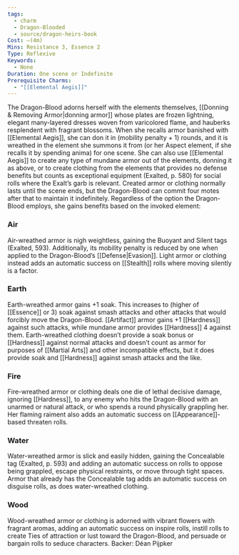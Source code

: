 ```yaml
---
tags:
  - charm
  - Dragon-Blooded
  - source/dragon-heirs-book
Cost: —(4m)
Mins: Resistance 3, Essence 2
Type: Reflexive
Keywords:
  - None
Duration: One scene or Indefinite
Prerequisite Charms:
  - "[[Elemental Aegis]]"
---
```

The Dragon-Blood adorns herself with the elements themselves, [[Donning & Removing Armor|donning armor]] whose plates are frozen lightning, elegant many-layered dresses woven from varicolored flame, and hauberks resplendent with fragrant blossoms. When she recalls armor banished with [[Elemental Aegis]], she can don it in (mobility penalty + 1) rounds, and it is wreathed in the element she summons it from (or her Aspect element, if she recalls it by spending anima) for one scene.
She can also use [[Elemental Aegis]] to create any type of mundane armor out of the elements, donning it as above, or to create clothing from the elements that provides no defense benefits but counts as exceptional equipment (Exalted, p. 580) for social rolls where the Exalt’s garb is relevant. Created armor or clothing normally lasts until the scene ends, but the Dragon-Blood can commit four motes after that to maintain it indefinitely.
Regardless of the option the Dragon-Blood employs, she gains benefits based on the invoked element: 
### Air
Air-wreathed armor is nigh weightless, gaining the Buoyant and Silent tags (Exalted, 593). Additionally, its mobility penalty is reduced by one when applied to the Dragon-Blood’s [[Defense|Evasion]]. Light armor or clothing instead adds an automatic success on [[Stealth]] rolls where moving silently is a factor.

### Earth
Earth-wreathed armor gains +1 soak. This increases to (higher of [[Essence]] or 3) soak against smash attacks and other attacks that would forcibly move the Dragon-Blood. [[Artifact]] armor gains +1 [[Hardness]] against such attacks, while mundane armor provides [[Hardness]] 4 against them. Earth-wreathed clothing doesn’t provide a soak bonus or [[Hardness]] against normal attacks and doesn’t count as armor for purposes of [[Martial Arts]] and other incompatible effects, but it does provide soak and [[Hardness]] against smash attacks and the like.

### Fire
Fire-wreathed armor or clothing deals one die of lethal decisive damage, ignoring [[Hardness]], to any enemy who hits the Dragon-Blood with an unarmed or natural attack, or who spends a round physically grappling her. Her flaming raiment also adds an automatic success on [[Appearance]]-based threaten rolls.

### Water
Water-wreathed armor is slick and easily hidden, gaining the Concealable tag (Exalted, p. 593) and adding an automatic success on rolls to oppose being grappled, escape physical restraints, or move through tight spaces. Armor that already has the Concealable tag adds an automatic success on disguise rolls, as does water-wreathed clothing.

### Wood
Wood-wreathed armor or clothing is adorned with vibrant flowers with fragrant aromas, adding an automatic success on inspire rolls, instill rolls to create Ties of attraction or lust toward the Dragon-Blood, and persuade or bargain rolls to seduce characters.
Backer: Déan Pijpker